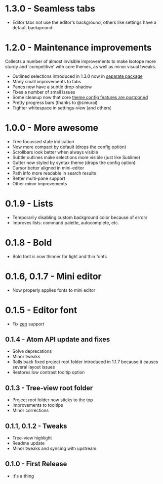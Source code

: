 # 1.3.0 - Seamless tabs
* Editor tabs not use the editor's background, others like settings have a default background.

# 1.2.0 - Maintenance improvements
Collects a number of almost invisible improvements to make Isotope more sturdy and 'competitive' with core themes, as well as minor visual tweaks.
* Outlined selections introduced in 1.3.0 now in [separate package](https://atom.io/packages/selection-outlines)
* Many small improvements to tabs
* Panes now have a subtle drop-shadow
* Fixes a number of small issues
* Some cleanup now that core [theme config features are postponed](https://github.com/atom/settings-view/pull/275)
* Pretty progress bars (thanks to @simurai)
* Tighter whitespace in settings-view (and others)

# 1.0.0 - More awesome
* Tree focussed state indication
* Now more compact by default (drops the config option)
* Scrollbars look better when always visible
* Subtle outlines make selections more visible (just like Sublime)
* Gutter now styled by syntax theme (drops the config option)
* Cursor better aligned in mini-editor
* Path info more readable in search results
* Better multi-pane support
* Other minor improvements

# 0.1.9 - Lists
* Temporarily disabling custom background color because of errors
* Improves lists: command palette, autocomplete, etc.

# 0.1.8 - Bold
* Bold font is now thinner for light and thin fonts

# 0.1.6, 0.1.7 - Mini editor
* Now properly applies fonts to mini editor

# 0.1.5 - Editor font
* Fix [zen](https://atom.io/packages/zen) support

## 0.1.4 - Atom API update and fixes
* Solve deprecations
* Minor tweaks
* Rolls back fixed project root folder introduced in 1.1.7 because it causes several layout issues
* Restores low contrast tooltip option

## 0.1.3 - Tree-view root folder
* Project root folder now sticks to the top
* Improvements to tooltips
* Minor corrections

## 0.1.1, 0.1.2 - Tweaks
* Tree-view highlight
* Readme update
* Minor tweaks and syncing with upstream

## 0.1.0 - First Release
* It's a thing
